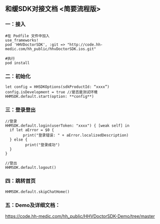 

## 和缓SDK对接文档 <简要流程版>



### 一：接入

```
#在 Podfile 文件中加入
use_frameworks!
pod 'HHVDoctorSDK', :git => "http://code.hh-medic.com/hh_public/hhvDoctorSDK.ios.git"

#执行
pod install
```



### 二：**初始化**

```
let config = HHSDKOptions(sdkProductId: “xxxx”)
config.isDevelopment = true //是否是测试环境
HHMSDK.default.start(option: **config**)
```



### 三：登录登出

```
//登录
HHMSDK.default.login(userToken: "xxxx") { [weak self] in
  if let aError = $0 {
		print("登录错误: " + aError.localizedDescription)
  } else {
		 print("登录成功")
  }
}

//登出
HHMSDK.default.logout()
```



### 四：跳转首页

```
HHMSDK.default.skipChatHome()
```



### 五：Demo及详细文档：

https://code.hh-medic.com/hh_public/HHVDoctorSDK-Demo/tree/master